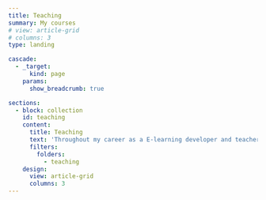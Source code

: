 ```yaml
---
title: Teaching
summary: My courses
# view: article-grid
# columns: 3
type: landing

cascade:
  - _target:
      kind: page
    params:
      show_breadcrumb: true

sections:
  - block: collection
    id: teaching
    content:
      title: Teaching
      text: 'Throughout my career as a E-learning developer and teacher, I have gained a comprehensive understanding of course design and content, grading policy, and course delivery. Furthermore, my background includes working with students of different nationalities and age ranges, which varies from bachelor students, master students, professors, and general (non-technical) participants. Likewise, my teaching experience includes the design and delivery of online and offline courses.'
      filters:
        folders:
          - teaching
    design:
      view: article-grid
      columns: 3
---
```

<!-- Throughout my career as a E-learning developer and teacher, I have gained a comprehensive understanding of course design and content, grading policy, and course delivery. Likewise, my teaching experience includes the design and delivery of online and offline courses.

(Work in progress) -->